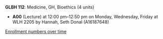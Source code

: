 **GLBH 112**: Medicine, GH, Bioethics (4 units)

- **A00** (Lecture) at 12:00 pm–12:50 pm on Monday, Wednesday, Friday at WLH 2205 by Hannah, Seth Donal (A16187648)

[Enrollment numbers over time](./GLBH112.tsv)
